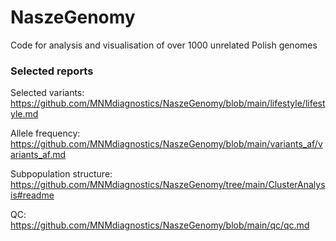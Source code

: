 # NaszeGenomy
Code for analysis and visualisation of over 1000 unrelated Polish genomes

### Selected reports

Selected variants: https://github.com/MNMdiagnostics/NaszeGenomy/blob/main/lifestyle/lifestyle.md

Allele frequency: https://github.com/MNMdiagnostics/NaszeGenomy/blob/main/variants_af/variants_af.md

Subpopulation structure: https://github.com/MNMdiagnostics/NaszeGenomy/tree/main/ClusterAnalysis#readme

QC: https://github.com/MNMdiagnostics/NaszeGenomy/blob/main/qc/qc.md
